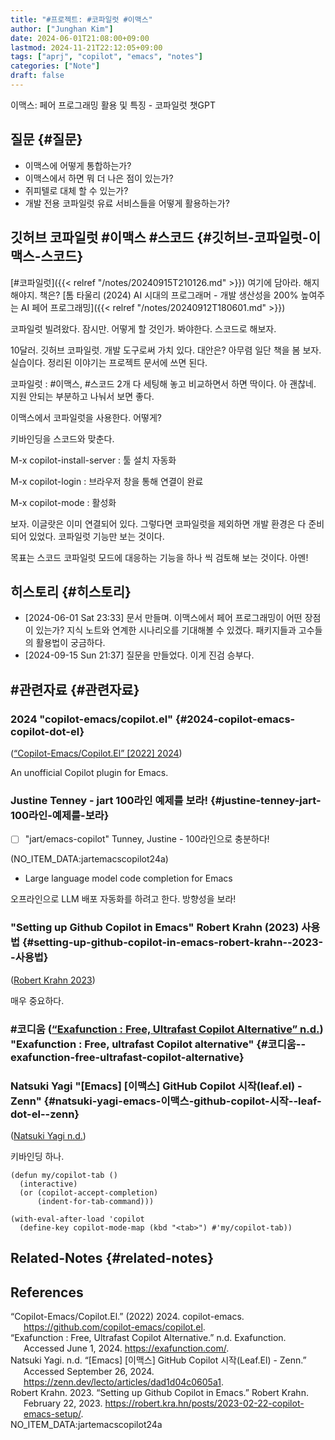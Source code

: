 ```yaml
---
title: "#프로젝트: #코파일럿 #이맥스"
author: ["Junghan Kim"]
date: 2024-06-01T21:08:00+09:00
lastmod: 2024-11-21T22:12:05+09:00
tags: ["aprj", "copilot", "emacs", "notes"]
categories: ["Note"]
draft: false
---
```


이맥스: 페어 프로그래밍 활용 및 특징 - 코파일럿 챗GPT


## 질문 {#질문}

-   이맥스에 어떻게 통합하는가?
-   이맥스에서 하면 뭐 더 나은 점이 있는가?
-   쥐피텔로 대체 할 수 있는가?
-   개발 전용 코파일럿 유료 서비스들을 어떻게 활용하는가?


## 깃허브 코파일럿 #이맥스 #스코드 {#깃허브-코파일럿-이맥스-스코드}

[#코파일럿]({{< relref "/notes/20240915T210126.md" >}}) 여기에 담아라. 해지해야지. 책은? [톰 타울리 (2024) AI 시대의 프로그래머 - 개발 생산성을 200% 높여주는 AI 페어 프로그래밍]({{< relref "/notes/20240912T180601.md" >}})

코파일럿 빌려왔다. 잠시만. 어떻게 할 것인가. 봐야한다. 스코드로 해보자.

10달러. 깃허브 코파일럿. 개발 도구로써 가치 있다. 대안은? 아무렴 일단 책을 봄 보자. 실습이다. 정리된 이야기는 프로젝트 문서에 쓰면 된다.

코파일럿 : #이맥스, #스코드 2개 다 세팅해 놓고 비교하면서 하면 딱이다. 아 괜찮네. 지원 안되는 부분하고 나눠서 보면 좋다.

이맥스에서 코파일럿을 사용한다. 어떻게?

키바인딩을 스코드와 맞춘다.

M-x copilot-install-server
: 툴 설치 자동화

M-x copilot-login
: 브라우저 창을 통해 연결이 완료

M-x copilot-mode
: 활성화

보자. 이글랏은 이미 연결되어 있다. 그렇다면 코파일럿을 제외하면 개발 환경은 다 준비되어 있었다. 코파일럿 기능만 보는 것이다.

목표는 스코드 코파일럿 모드에 대응하는 기능을 하나 씩 검토해 보는 것이다. 아멘!


## 히스토리 {#히스토리}

-   <span class="timestamp-wrapper"><span class="timestamp">[2024-06-01 Sat 23:33] </span></span> 문서 만들며. 이맥스에서 페어 프로그래밍이 어떤 장점이 있는가? 지식 노트와 연계한 시나리오를 기대해볼 수 있겠다. 패키지들과 고수들의 활용법이 궁금하다.
-   <span class="timestamp-wrapper"><span class="timestamp">[2024-09-15 Sun 21:37] </span></span> 질문을 만들었다. 이게 진검 승부다.


## #관련자료 {#관련자료}


### 2024 "copilot-emacs/copilot.el" {#2024-copilot-emacs-copilot-dot-el}

(<a href="#citeproc_bib_item_1">“Copilot-Emacs/Copilot.El” [2022] 2024</a>)

An unofficial Copilot plugin for Emacs.


### Justine Tenney - jart 100라인 예제를 보라! {#justine-tenney-jart-100라인-예제를-보라}

-   [ ] "jart/emacs-copilot" Tunney, Justine - 100라인으로 충분하다!

(NO_ITEM_DATA:jartemacscopilot24a)

-   Large language model code completion for Emacs

오프라인으로 LLM 배포 자동화를 하려고 한다. 방향성을 보라!


### "Setting up Github Copilot in Emacs" Robert Krahn (2023) 사용법 {#setting-up-github-copilot-in-emacs-robert-krahn--2023--사용법}

(<a href="#citeproc_bib_item_4">Robert Krahn 2023</a>)

매우 중요하다.


### #코디움 (<a href="#citeproc_bib_item_2">“Exafunction : Free, Ultrafast Copilot Alternative” n.d.</a>) "Exafunction : Free, ultrafast Copilot alternative" {#코디움--exafunction-free-ultrafast-copilot-alternative}


### Natsuki Yagi "[Emacs] [이맥스] GitHub Copilot 시작(leaf.el) - Zenn" {#natsuki-yagi-emacs-이맥스-github-copilot-시작--leaf-dot-el--zenn}

(<a href="#citeproc_bib_item_3">Natsuki Yagi n.d.</a>)

키바인딩 하나.

```elisp
(defun my/copilot-tab ()
  (interactive)
  (or (copilot-accept-completion)
      (indent-for-tab-command)))

(with-eval-after-load 'copilot
  (define-key copilot-mode-map (kbd "<tab>") #'my/copilot-tab))
```


## Related-Notes {#related-notes}

## References

<style>.csl-entry{text-indent: -1.5em; margin-left: 1.5em;}</style><div class="csl-bib-body">
  <div class="csl-entry"><a id="citeproc_bib_item_1"></a>“Copilot-Emacs/Copilot.El.” (2022) 2024. copilot-emacs. <a href="https://github.com/copilot-emacs/copilot.el">https://github.com/copilot-emacs/copilot.el</a>.</div>
  <div class="csl-entry"><a id="citeproc_bib_item_2"></a>“Exafunction : Free, Ultrafast Copilot Alternative.” n.d. Exafunction. Accessed June 1, 2024. <a href="https://exafunction.com/">https://exafunction.com/</a>.</div>
  <div class="csl-entry"><a id="citeproc_bib_item_3"></a>Natsuki Yagi. n.d. “[Emacs] [이맥스] GitHub Copilot 시작(Leaf.El) - Zenn.” Accessed September 26, 2024. <a href="https://zenn.dev/lecto/articles/dad1d04c0605a1">https://zenn.dev/lecto/articles/dad1d04c0605a1</a>.</div>
  <div class="csl-entry"><a id="citeproc_bib_item_4"></a>Robert Krahn. 2023. “Setting up Github Copilot in Emacs.” Robert Krahn. February 22, 2023. <a href="https://robert.kra.hn/posts/2023-02-22-copilot-emacs-setup/">https://robert.kra.hn/posts/2023-02-22-copilot-emacs-setup/</a>.</div>
  <div class="csl-entry">NO_ITEM_DATA:jartemacscopilot24a</div>
</div>
